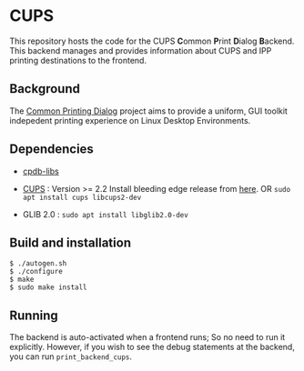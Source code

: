 # CUPS

This repository hosts the code for the CUPS **C**ommon **P**rint **D**ialog **B**ackend. This backend manages and provides information about CUPS and IPP printing destinations to the frontend.

## Background

The [Common Printing Dialog](https://wiki.ubuntu.com/CommonPrintingDialog) project aims to provide a uniform, GUI toolkit indepedent printing experience on Linux Desktop Environments.

## Dependencies

- [cpdb-libs](https://github.com/OpenPrinting/cpdb-libs)
- [CUPS](https://github.com/apple/cups/releases) : Version >= 2.2 
 Install bleeding edge release from [here](https://github.com/apple/cups/releases).
 OR
`sudo apt install cups libcups2-dev`

- GLIB 2.0 :
`sudo apt install libglib2.0-dev`

## Build and installation

    $ ./autogen.sh
    $ ./configure
    $ make
    $ sudo make install


## Running

The backend is auto-activated when a frontend runs; So no need to run it explicitly.
However, if you wish to see the debug statements at the backend, you can run  `print_backend_cups`. 
